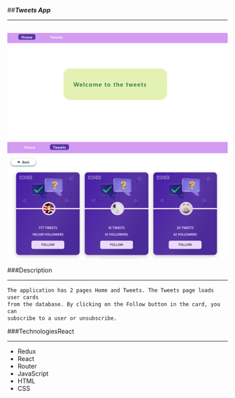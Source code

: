 ##**_Tweets App_**

---

##

![](./src/images/screen1.png) ![](./src/images/screen2.png)

###Description

---

```
The application has 2 pages Home and Tweets. The Tweets page loads user cards
from the database. By clicking on the Follow button in the card, you can
subscribe to a user or unsubscribe.
```

###TechnologiesReact

---

- Redux
- React
- Router
- JavaScript
- HTML
- CSS
